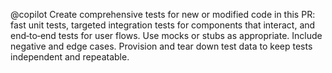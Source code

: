 @copilot Create comprehensive tests for new or modified code in this PR: fast unit tests, targeted integration tests for components that interact, and end‑to‑end tests for user flows. Use mocks or stubs as appropriate. Include negative and edge cases. Provision and tear down test data to keep tests independent and repeatable.